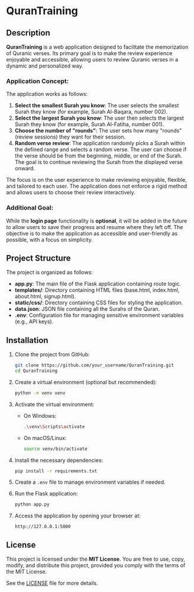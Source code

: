 
# QuranTraining

## Description

**QuranTraining** is a web application designed to facilitate the memorization of Quranic verses. Its primary goal is to make the review experience enjoyable and accessible, allowing users to review Quranic verses in a dynamic and personalized way.

### Application Concept:

The application works as follows:
1. **Select the smallest Surah you know**: The user selects the smallest Surah they know (for example, Surah Al-Baqara, number 002).
2. **Select the largest Surah you know**: The user then selects the largest Surah they know (for example, Surah Al-Fatiha, number 001).
3. **Choose the number of "rounds"**: The user sets how many "rounds" (review sessions) they want for their session.
4. **Random verse review**: The application randomly picks a Surah within the defined range and selects a random verse. The user can choose if the verse should be from the beginning, middle, or end of the Surah. The goal is to continue reviewing the Surah from the displayed verse onward.

The focus is on the user experience to make reviewing enjoyable, flexible, and tailored to each user. The application does not enforce a rigid method and allows users to choose their review interactively.

### Additional Goal:

While the **login page** functionality is **optional**, it will be added in the future to allow users to save their progress and resume where they left off. The objective is to make the application as accessible and user-friendly as possible, with a focus on simplicity.

## Project Structure

The project is organized as follows:
- **app.py**: The main file of the Flask application containing route logic.
- **templates/**: Directory containing HTML files (base.html, index.html, about.html, signup.html).
- **static/css/**: Directory containing CSS files for styling the application.
- **data.json**: JSON file containing all the Surahs of the Quran.
- **.env**: Configuration file for managing sensitive environment variables (e.g., API keys).

## Installation

1. Clone the project from GitHub:

   ```bash
   git clone https://github.com/your_username/QuranTraining.git
   cd QuranTraining
   ```

2. Create a virtual environment (optional but recommended):

   ```bash
   python -m venv venv
   ```

3. Activate the virtual environment:

   - On Windows:
     ```bash
     .\venv\Scripts\activate
     ```
   - On macOS/Linux:
     ```bash
     source venv/bin/activate
     ```

4. Install the necessary dependencies:

   ```bash
   pip install -r requirements.txt
   ```

5. Create a `.env` file to manage environment variables if needed.

6. Run the Flask application:

   ```bash
   python app.py
   ```

7. Access the application by opening your browser at:

   ```
   http://127.0.0.1:5000
   ```

## License

This project is licensed under the **MIT License**. You are free to use, copy, modify, and distribute this project, provided you comply with the terms of the MIT License.

See the [LICENSE](LICENSE) file for more details.
